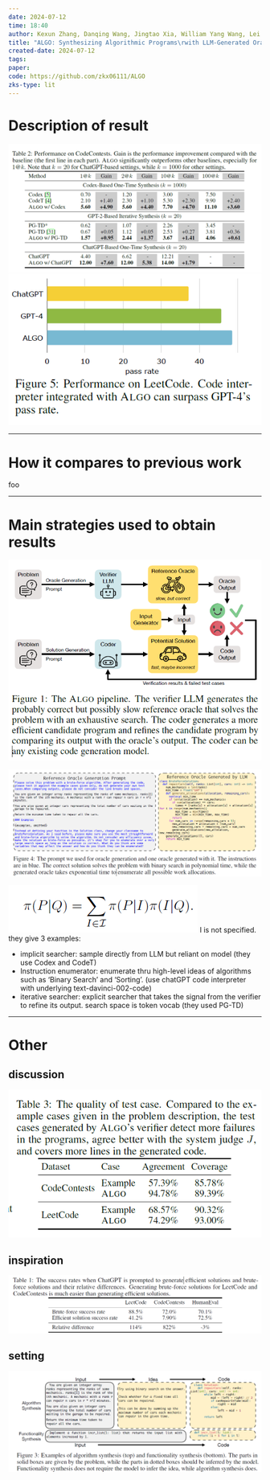 ```yaml
---
date: 2024-07-12
time: 18:40
author: Kexun Zhang, Danqing Wang, Jingtao Xia, William Yang Wang, Lei Li
title: "ALGO: Synthesizing Algorithmic Programs\rwith LLM-Generated Oracle Verifiers"
created-date: 2024-07-12
tags: 
paper: 
code: https://github.com/zkx06111/ALGO
zks-type: lit
---
```

# Description of result
![](assets/Pasted%20image%2020240712185509.png)
![](assets/Pasted%20image%2020240712185529.png)

---
# How it compares to previous work
foo

---
# Main strategies used to obtain results
![](assets/Pasted%20image%2020240712184419.png)

![](assets/Pasted%20image%2020240712184738.png)

![](assets/Pasted%20image%2020240712184908.png)
I is not specified. they give 3 examples:
- implicit searcher: sample directly from LLM but reliant on model (they use Codex and CodeT)
- Instruction enumerator: enumerate thru high-level ideas of algorithms such as ‘Binary Search’ and ‘Sorting’. (use chatGPT code interpreter with underlying text-davinci-002-code)
- iterative searcher: explicit searcher that takes the signal from the verifier to refine its output. search space is token vocab (they used PG-TD)

---

# Other
## discussion
![](assets/Pasted%20image%2020240712185607.png)
## inspiration
![](assets/Pasted%20image%2020240712184631.png)

## setting

![](assets/Pasted%20image%2020240712184600.png)